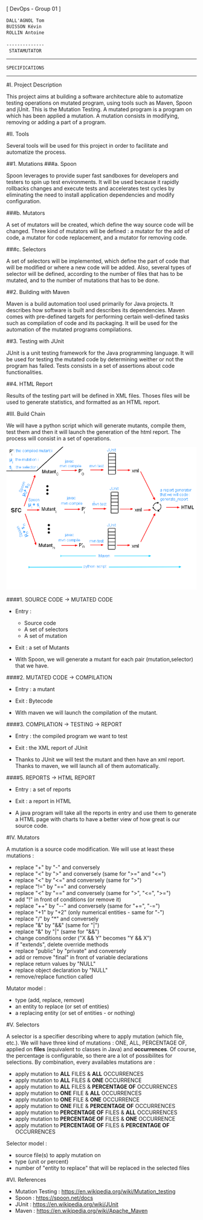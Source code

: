 [ DevOps - Group 01 ]

	DALL'AGNOL Tom
	BUISSON Kévin
	ROLLIN Antoine

	--------------
	 STATAMUTATOR
------------------------
	SPECIFICATIONS
------------------------

#I. Project Description

This project aims at building a software architecture able to automatize testing operations on mutated program, 
using tools such as Maven, Spoon and jUnit. This is the Mutation Testing. 
A mutated program is a program on which has been applied a mutation. 
A mutation consists in modifying, removing or adding a part of a program.


#II. Tools

Several tools will be used for this project in order to facilitate and automatize the process.

##1. Mutations
###a. Spoon 
		
Spoon leverages to provide super fast sandboxes for developers and testers to spin up test environments.
It will be used because it rapidly rollbacks changes and execute tests and accelerates test cycles by eliminating 
the need to install application dependencies and modify configuration.

###b. Mutators

A set of mutators will be created, which define the way source code will be changed. 
Three kind of mutators will be defined : a mutator for the add of code, a mutator for code replacement,
and a mutator for removing code. 		

###c. Selectors

A set of selectors will be implemented, which define the part of code that will be modified 
or where a new code will be added. Also, several types of selector will be defined, according
to the number of files that has to be mutated, and to the number of mutations that has to be done. 

##2. Building with Maven

Maven is a build automation tool used primarily for Java projects. It describes how software is built 
and describes its dependencies. Maven comes with pre-defined targets for performing certain well-defined 
tasks such as compilation of code and its packaging.
It will be used for the automation of the mutated programs compilations.

##3. Testing with JUnit

JUnit is a unit testing framework for the Java programming language. 
It will be used for testing the mutated code by determining weither or not the program has failed.
Tests consists in a set of assertions about code functionalities. 

##4. HTML Report
	
Results of the testing part will be defined in XML files. Thoses files will be used to generate statistics, 
and formatted as an HTML report.
	
	
#III. Build Chain

We will have a python script which will generate mutants, compile them, test them and then it will launch the generation of the html report.
The process will consist in a set of operations.


![Image of the build chain](https://github.com/Lydwen/Mr.Statamutation/blob/master/data/images/cycle%20build.png "The build chain")

####1. SOURCE CODE -> MUTATED CODE

- Entry : 
  * Source code
  * A set of selectors
  * A set of mutation

- Exit : a set of Mutants

- With Spoon, we will generate a mutant for each pair (mutation,selector) that we have.

####2. MUTATED CODE -> COMPILATION

- Entry : a mutant
- Exit : Bytecode

- With maven we will launch the compilation of the mutant.

####3. COMPILATION -> TESTING -> REPORT
	
- Entry : the compiled program we want to test
- Exit : the XML report of JUnit

- Thanks to JUnit we will test the mutant and then have an xml report. Thanks to maven, we will launch all of them automatically. 

####5. REPORTS -> HTML REPORT
	
- Entry : a set of reports
- Exit : a report in HTML
 
- A java program will take all the reports in entry and use them to generate a HTML page with charts to have a better view of how great is our source code.

#IV. Mutators

A mutation is a source code modification. We will use at least these mutations :
- replace "+" by "-" and conversely
- replace "<" by ">" and conversely (same for ">=" and "<=")
- replace "<" by "<=" and conversely (same for ">")
- replace "!=" by "==" and conversely
- replace "<" by "==" and conversely (same for ">", "<=", ">=")
- add "!" in front of conditions (or remove it)
- replace "++" by "--" and conversely (same for "+=", "-=")
- replace "+1" by "+2" (only numerical entities - same for "-") 
- replace "/" by "*" and conversely
- replace "&" by "&&" (same for "|")
- replace "&" by "|" (same for "&&")
- change conditions order ("X && Y" becomes "Y && X")
- if "extends", delete override methods
- replace "public" by "private" and conversely
- add or remove "final" in front of variable declarations
- replace return values by "NULL"
- replace object declaration by "NULL"
- remove/replace function called 

Mutator model :
- type (add, replace, remove)
- an entity to replace (or set of entities)
- a replacing entity  (or set of entities - or nothing)


#V. Selectors

A selector is a specifier describing where to apply mutation (which file, etc.).
We will have three kind of mutations : ONE, ALL, PERCENTAGE OF, applied on **files** (equivalent to classes in Java) and **occurrences**.
Of course, the percentage is configurable, so there are a lot of possibilites for selections.
By combination, every availables mutations are : 
- apply mutation to **ALL** FILES           & **ALL** OCCURRENCES 
- apply mutation to **ALL** FILES           & **ONE** OCCURRENCE
- apply mutation to **ALL** FILES           & **PERCENTAGE OF** OCCURRENCES
- apply mutation to **ONE** FILE            & **ALL** OCCURRENCES 
- apply mutation to **ONE** FILE            & **ONE** OCCURRENCE
- apply mutation to **ONE** FILE            & **PERCENTAGE OF** OCCURRENCES
- apply mutation to **PERCENTAGE OF** FILES & **ALL** OCCURRENCES 
- apply mutation to **PERCENTAGE OF** FILES & **ONE** OCCURRENCE
- apply mutation to **PERCENTAGE OF** FILES & **PERCENTAGE OF** OCCURRENCES

Selector model :
- source file(s) to apply mutation on
- type (unit or percent)
- number of "entity to replace" that will be replaced in the selected files  


#VI. References

- Mutation Testing : https://en.wikipedia.org/wiki/Mutation_testing
- Spoon : https://spoon.net/docs
- JUnit : https://en.wikipedia.org/wiki/JUnit
- Maven : https://en.wikipedia.org/wiki/Apache_Maven
